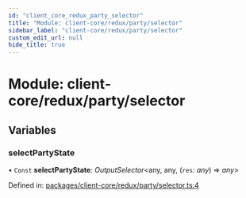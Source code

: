 ```yaml
---
id: "client_core_redux_party_selector"
title: "Module: client-core/redux/party/selector"
sidebar_label: "client-core/redux/party/selector"
custom_edit_url: null
hide_title: true
---
```


# Module: client-core/redux/party/selector

## Variables

### selectPartyState

• `Const` **selectPartyState**: *OutputSelector*<any, any, (`res`: *any*) => *any*\>

Defined in: [packages/client-core/redux/party/selector.ts:4](https://github.com/xr3ngine/xr3ngine/blob/5a0f83ed8/packages/client-core/redux/party/selector.ts#L4)

